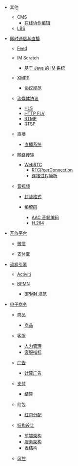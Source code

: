   - 其他
    - CMS
      - [在线协作编辑](/其他/CMS/在线协作编辑.md)
    - [LBS](/其他/LBS/README.md)
      
  - [即时通信与直播](/即时通信与直播/README.md)
    - [Feed](/即时通信与直播/Feed/README.md)
      
    - IM Scratch
      - [基于 Java 的 IM 系统](/即时通信与直播/IM%20Scratch/基于%20Java%20的%20IM%20系统.md)
    - [XMPP](/即时通信与直播/XMPP/README.md)
      - [协议规范](/即时通信与直播/XMPP/协议规范.md)
    - [流媒体协议](/即时通信与直播/流媒体协议/README.md)
      - [HLS](/即时通信与直播/流媒体协议/HLS.md)
      - [HTTP FLV](/即时通信与直播/流媒体协议/HTTP-FLV.md)
      - [RTMP](/即时通信与直播/流媒体协议/RTMP.md)
      - [RTSP](/即时通信与直播/流媒体协议/RTSP.md)
    - 直播
      - [直播系统](/即时通信与直播/直播/直播系统/README.md)
        
    - [网络传输](/即时通信与直播/网络传输/README.md)
      - [WebRTC](/即时通信与直播/网络传输/WebRTC/README.md)
        - [RTCPeerConnection](/即时通信与直播/网络传输/WebRTC/RTCPeerConnection.md)
        - [连接过程简析](/即时通信与直播/网络传输/WebRTC/连接过程简析.md)
    - [音视频](/即时通信与直播/音视频/README.md)
      - [封装格式](/即时通信与直播/音视频/封装格式/README.md)
        
      - [编解码](/即时通信与直播/音视频/编解码/README.md)
        - [AAC 音频编码](/即时通信与直播/音视频/编解码/AAC%20音频编码.md)
        - [H.264](/即时通信与直播/音视频/编解码/H.264.md)
  - [开放平台](/开放平台/README.md)
    - [微信](/开放平台/微信/README.md)
      
    - [支付宝](/开放平台/支付宝/README.md)
      
  - [流程引擎](/流程引擎/README.md)
    - [Activiti](/流程引擎/Activiti/README.md)
      
    - [BPMN](/流程引擎/BPMN/README.md)
      - [BPMN 规范](/流程引擎/BPMN/BPMN%20规范.md)
  - [电子商务](/电子商务/README.md)
    - 商品
      - [商品](/电子商务/商品/商品.md)
    - 客服
      - [人力管理](/电子商务/客服/人力管理.md)
      - [客服指标](/电子商务/客服/客服指标.md)
    - [广告](/电子商务/广告/README.md)
      - [计算广告](/电子商务/广告/计算广告.md)
    - [支付](/电子商务/支付/README.md)
      - [结算](/电子商务/支付/结算/README.md)
        
    - 红包
      - [红包分配](/电子商务/红包/红包分配.md)
    - [结构设计](/电子商务/结构设计/README.md)
      - [前端架构](/电子商务/结构设计/前端架构.md)
      - [服务架构](/电子商务/结构设计/服务架构.md)
      - [表结构](/电子商务/结构设计/表结构.md)
    - [风控](/电子商务/风控/README.md)
      